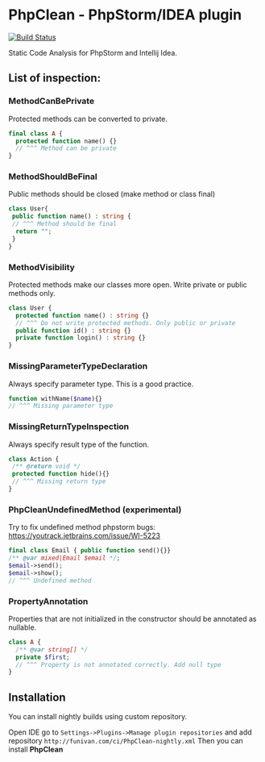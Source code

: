 # PhpClean - PhpStorm/IDEA plugin  

[![Build Status](https://travis-ci.com/funivan/PhpClean.svg?branch=master)](https://travis-ci.com/funivan/PhpClean)

Static Code Analysis for PhpStorm and Intellij Idea.

## List of inspection:

### MethodCanBePrivate
Protected methods can be converted to private.
```php
final class A {
  protected function name() {} 
  // ^^^ Method can be private
}
```
### MethodShouldBeFinal
Public methods should be closed (make method or class final)
```php
class User{
 public function name() : string {
 // ^^^ Method should be final
  return "";
 }
}
```          
### MethodVisibility 
Protected methods make our classes more open. Write private or public methods only.
```php
class User {
  protected function name() : string {}
  // ^^^ Do not write protected methods. Only public or private
  public function id() : string {}
  private function login() : string {}
}
```
### MissingParameterTypeDeclaration 
Always specify parameter type. This is a good practice.
```php
function withName($name){}
// ^^^ Missing parameter type
```
### MissingReturnTypeInspection 
Always specify result type of the function.
```php
class Action {
 /** @return void */
 protected function hide(){}
 // ^^^ Missing return type
}
```

### PhpCleanUndefinedMethod (experimental)
Try to fix undefined method phpstorm bugs: https://youtrack.jetbrains.com/issue/WI-5223
```php
final class Email { public function send(){}}
/** @var mixed|Email $email */;
$email->send();
$email->show();
// ^^^ Undefined method
```
### PropertyAnnotation
Properties that are not initialized in the constructor should be annotated as nullable.
```php
class A {
  /** @var string[] */
  private $first;
  // ^^^ Property is not annotated correctly. Add null type
}
```
                 
## Installation
You can install nightly builds using custom repository.
 
Open IDE go to `Settings->Plugins->Manage plugin repositories` and add repository
`http://funivan.com/ci/PhpClean-nightly.xml`
Then you can install **PhpClean**